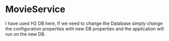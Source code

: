 # MovieService

I have used H2 DB here, If we need to change the Database simply change the configuration properties with new DB properties and the application will run on the new DB.
